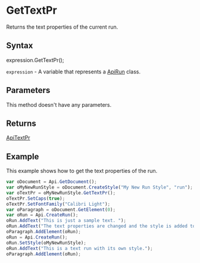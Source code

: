 # GetTextPr

Returns the text properties of the current run.

## Syntax

expression.GetTextPr();

`expression` - A variable that represents a [ApiRun](../ApiRun.md) class.

## Parameters

This method doesn't have any parameters.

## Returns

[ApiTextPr](../../ApiTextPr/ApiTextPr.md)

## Example

This example shows how to get the text properties of the run.

```javascript
var oDocument = Api.GetDocument();
var oMyNewRunStyle = oDocument.CreateStyle("My New Run Style", "run");
var oTextPr = oMyNewRunStyle.GetTextPr();
oTextPr.SetCaps(true);
oTextPr.SetFontFamily("Calibri Light");
var oParagraph = oDocument.GetElement(0);
var oRun = Api.CreateRun();
oRun.AddText("This is just a sample text. ");
oRun.AddText("The text properties are changed and the style is added to the paragraph. ");
oParagraph.AddElement(oRun);
oRun = Api.CreateRun();
oRun.SetStyle(oMyNewRunStyle);
oRun.AddText("This is a text run with its own style.");
oParagraph.AddElement(oRun);
```
